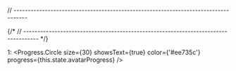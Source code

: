 // -----------------------------------------------------------------------------------

{/*
	// -----------------------------------------------------------------------------------
*/}

1:
<Progress.Circle
  size={30}
  showsText={true}
  color={'#ee735c'}
  progress={this.state.avatarProgress}
/>